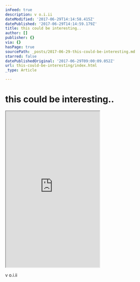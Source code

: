 ```yaml
---
inFeed: true
description: v o.i.ii
dateModified: '2017-06-29T14:14:58.415Z'
datePublished: '2017-06-29T14:14:59.179Z'
title: this could be interesting..
author: []
publisher: {}
via: {}
hasPage: true
sourcePath: _posts/2017-06-29-this-could-be-interesting.md
starred: false
datePublishedOriginal: '2017-06-29T09:00:09.052Z'
url: this-could-be-interesting/index.html
_type: Article

---
```

# this could be interesting..

<iframe src="https://the-grid.github.io/ed-userhtml/?g=eJydVNuOmzAQfecrLFbtJlIgpLvZCyGoF7VVpar9hMpgA24cG9kmm2y1_94xGEI2231oeDCMZ86cmTmTRJsDp6mXSXJAfzwEvy1WJRMxilbtZyGFCQq8ZfwQo8vv2MjLGdJY6EBTxYqV9-R5odxRxXGPUFFWVgYQ3nQQD4yYKkaLqDfUUjPDJCQp2J6SzvgYMEHoHvy6byPrgQSnhRk-MpxvSiUbQYJccqlipMpsEs3gmb7igTuXGYrCe-dnaRdcPgRQWsUIocKlVlCfYxiFS31SJEAKQ4VxxR5rUZRjw3Z0RP_d8l8tMHRvAsxZCYE5oFG1GnU_aKOvonp_2l_cJ8WEMFHG6M56DHiE5lLhjo2Qgo4mqNkjBcSb3t_15eJuYZ_ORpiuIUuMMi7zzUutuNLP-MSVfZ2hkaWQeaMdzz5LsbDPaWyYc6lpZsRZI3GmJW_MSSOjnrjqtHW97A2j8m76hr3fUsIw0rmiVCAsCJps8T7ohXm9BMdpm_co3bEYcGPk6ml8DZ0fJbJ0Tq6fFzPyvR6ot5Usls8quXKGJyCezN0-JvOKYgKnXczU8xLCdoiRtb89_MA7H-Uca732XXo_hfgEo0rRYu3_xjsMlbPaxDvJyCSaDv49Sx9JkXOWb5wJMCdTP31r2JbqVTLHLaDNeZqo136bcJTSVLRUjISYzckjaNpHBnRMzdr_lXEsNn7amh3wy4HaSEXPA8EDtVevBtvzPBbkhzMEsnohuJSwKCEThTyP-yo_GNZ3YQ5tsANpDy-pFumXhnMnrZ9u_tBAGNkC_Or0k20sNBhZ6lljDLxmFJQFAkC6sidcbKlowjCZ1xCjayxQO_m1f1ROu_55ozSsUC2Z_Y8YzU3WVPRju7i_vb1ZIWsCBQGYJdpJIPWKRuR2r9AQ4TRKYFGBhQmh9s-c2tePh29k4jQ2DVtGYbc0aI18--_lt_s1YB7V87-gDhJ4d3z_AuuoCgQ" height="500" style=""></iframe>

v o.i.ii